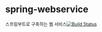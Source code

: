 # spring-webservice
스프링부트로 구축하는 웹 서비스[![Build Status](https://travis-ci.com/bawker/spring-webservice.svg?branch=master)](https://travis-ci.com/bawker/spring-webservice)
